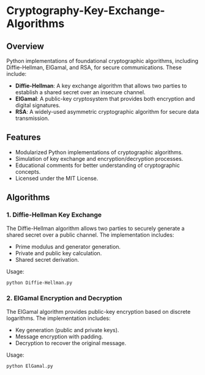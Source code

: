 # Cryptography-Key-Exchange-Algorithms

## Overview
Python implementations of foundational cryptographic algorithms, including Diffie-Hellman, ElGamal, and RSA, for secure communications. These include:

- **Diffie-Hellman**: A key exchange algorithm that allows two parties to establish a shared secret over an insecure channel.
- **ElGamal**: A public-key cryptosystem that provides both encryption and digital signatures.
- **RSA**: A widely-used asymmetric cryptographic algorithm for secure data transmission.

## Features
- Modularized Python implementations of cryptographic algorithms.
- Simulation of key exchange and encryption/decryption processes.
- Educational comments for better understanding of cryptographic concepts.
- Licensed under the MIT License.

## Algorithms

### 1. Diffie-Hellman Key Exchange
The Diffie-Hellman algorithm allows two parties to securely generate a shared secret over a public channel. The implementation includes:
- Prime modulus and generator generation.
- Private and public key calculation.
- Shared secret derivation.

Usage:
```bash
python Diffie-Hellman.py
```

### 2. ElGamal Encryption and Decryption
The ElGamal algorithm provides public-key encryption based on discrete logarithms. The implementation includes:
- Key generation (public and private keys).
- Message encryption with padding.
- Decryption to recover the original message.

Usage:
```bash
python ElGamal.py
```

